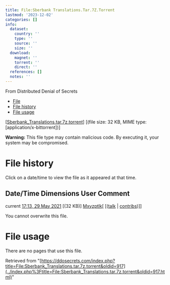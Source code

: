 ```yaml
---
title: File:Sberbank Translations.Tar.7Z.Torrent
lastmod: '2023-12-02'
categories: []
info:
  dataset:
    country: ''
    type: ''
    source: ''
    size: ''
  download:
    magnet: ''
    torrent: ''
    direct: ''
  references: []
  notes: ''
---
```




From Distributed Denial of Secrets

- [File](./File:Sberbank_Translations.tar.7z.torrent.html#file)
- [File
history](./File:Sberbank_Translations.tar.7z.torrent.html#filehistory)
- [File
usage](./File:Sberbank_Translations.tar.7z.torrent.html#filelinks)

[[Sberbank_Translations.tar.7z.torrent](../images/f/f4/Sberbank_Translations.tar.7z.torrent "Sberbank Translations.tar.7z.torrent")]
‎[(file size: 32 KB, MIME type:
[application/x-bittorrent])]

**Warning:** This file type may contain malicious code. By executing it,
your system may be compromised.

# File history

Click on a date/time to view the file as it appeared at that time.

Date/Time Dimensions User Comment
---
current [17:13, 29 May 2021](../images/f/f4/Sberbank_Translations.tar.7z.torrent) [(32 KB)] [Mxyzptlk](../index.php%3Ftitle=User:Mxyzptlk&action=edit&redlink=1.html "User:Mxyzptlk (page does not exist)")[ [([talk](../index.php%3Ftitle=User_talk:Mxyzptlk&action=edit&redlink=1.html "User talk:Mxyzptlk (page does not exist)") | [contribs](./Special:Contributions/Mxyzptlk.html "Special:Contributions/Mxyzptlk"))]]

You cannot overwrite this file.

# File usage

There are no pages that use this file.

Retrieved from
"[https://ddosecrets.com/index.php?title=File:Sberbank_Translations.tar.7z.torrent&oldid=917](../index.php%3Ftitle=File:Sberbank_Translations.tar.7z.torrent&oldid=917.html)"

